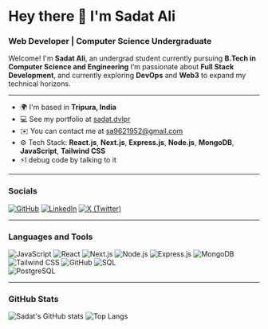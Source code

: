 # Hey there 👋 I'm Sadat Ali

### Web Developer | Computer Science Undergraduate  

Welcome! I'm **Sadat Ali**, an undergrad student currently pursuing **B.Tech in Computer Science and Engineering**
I’m passionate about **Full Stack Development**, and currently exploring **DevOps** and **Web3** to expand my technical horizons.

---

- 🌍 I'm based in **Tripura, India**
- 💻  See my portfolio at [sadat.dvlpr](https://sadat-dvlpr.vercel.app/)
- ✉️  You can contact me at [sa9621952@gmail.com](sa9621952@gmail.com)  
- ⚙️ Tech Stack: **React.js**, **Next.js**, **Express.js**, **Node.js**, **MongoDB**, **JavaScript**, **Tailwind CSS**
- ⚡I debug code by talking to it

---

### Socials  
[![GitHub](https://img.shields.io/badge/GitHub-181717?style=for-the-badge&logo=github)](https://github.com/sadatali123)
[![LinkedIn](https://img.shields.io/badge/LinkedIn-0077B5?style=for-the-badge&logo=linkedin)](https://linkedin.com/in/sadat-ali-50353130b)
[![X (Twitter)](https://img.shields.io/badge/Twitter-000000?style=for-the-badge&logo=x)](https://x.com/sadat_ali2729)

---

### Languages and Tools
![JavaScript](https://img.shields.io/badge/JavaScript-F7DF1E?style=for-the-badge&logo=javascript&logoColor=black)
![React](https://img.shields.io/badge/React-20232A?style=for-the-badge&logo=react&logoColor=61DAFB)
![Next.js](https://img.shields.io/badge/Next.js-000000?style=for-the-badge&logo=nextdotjs&logoColor=white) 
![Node.js](https://img.shields.io/badge/Node.js-43853D?style=for-the-badge&logo=node.js&logoColor=white)
![Express.js](https://img.shields.io/badge/Express.js-404D59?style=for-the-badge)
![MongoDB](https://img.shields.io/badge/MongoDB-4EA94B?style=for-the-badge&logo=mongodb&logoColor=white)
![Tailwind CSS](https://img.shields.io/badge/Tailwind_CSS-38B2AC?style=for-the-badge&logo=tailwind-css&logoColor=white)
![GitHub](https://img.shields.io/badge/GitHub-181717?style=for-the-badge&logo=github)
![SQL](https://img.shields.io/badge/SQL-003B57?style=for-the-badge&logo=database&logoColor=white)  
![PostgreSQL](https://img.shields.io/badge/PostgreSQL-316192?style=for-the-badge&logo=postgresql&logoColor=white)

---

### GitHub Stats
![Sadat's GitHub stats](https://github-readme-stats.vercel.app/api?username=sadatali123&show_icons=true&theme=radical)
![Top Langs](https://github-readme-stats.vercel.app/api/top-langs/?username=sadatali123&layout=compact&theme=radical)
